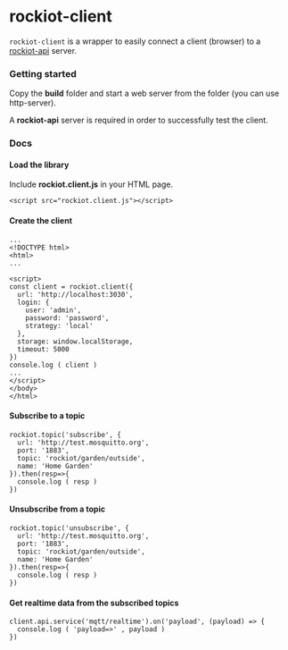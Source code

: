 # rockiot-client

```rockiot-client``` is a wrapper to easily connect a client (browser) to a [rockiot-api](https://github.com/swina/rockiot-api) server.


### Getting started

Copy the **build** folder and start a web server from the folder (you can use http-server).

A **rockiot-api** server is required in order to successfully test the client.


### Docs

#### Load the library
Include **rockiot.client.js** in your HTML page.

```
<script src="rockiot.client.js"></script>
```

#### Create the client

```
...
<!DOCTYPE html>
<html>
...

<script>
const client = rockiot.client({
  url: 'http://localhost:3030',
  login: {
    user: 'admin',
    password: 'password',
    strategy: 'local'
  },
  storage: window.localStorage,
  timeout: 5000
})
console.log ( client )
...
</script>
</body>
</html>
```


#### Subscribe to a topic

```
rockiot.topic('subscribe', {
  url: 'http://test.mosquitto.org',
  port: '1883',
  topic: 'rockiot/garden/outside',
  name: 'Home Garden'
}).then(resp=>{
  console.log ( resp )
})

```

#### Unsubscribe from a topic

```
rockiot.topic('unsubscribe', {
  url: 'http://test.mosquitto.org',
  port: '1883',
  topic: 'rockiot/garden/outside',
  name: 'Home Garden'
}).then(resp=>{
  console.log ( resp )
})

```

#### Get realtime data from the subscribed topics


```
client.api.service('mqtt/realtime').on('payload', (payload) => {
  console.log ( 'payload=>' , payload )
})
```
